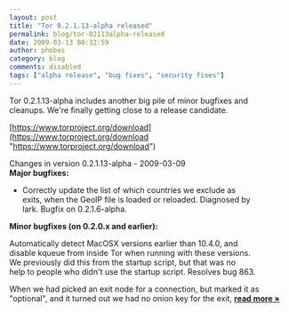 ```yaml
---
layout: post
title: "Tor 0.2.1.13-alpha released"
permalink: blog/tor-02113alpha-released
date: 2009-03-13 00:32:59
author: phobos
category: blog
comments: disabled
tags: ["alpha release", "bug fixes", "security fixes"]
---
```


Tor 0.2.1.13-alpha includes another big pile of minor bugfixes and  
 cleanups. We're finally getting close to a release candidate.

[https://www.torproject.org/download](https://www.torproject.org/download "https://www.torproject.org/download")

Changes in version 0.2.1.13-alpha - 2009-03-09  
 **Major bugfixes:**

-   Correctly update the list of which countries we exclude as  
     exits, when the GeoIP file is loaded or reloaded. Diagnosed by  
     lark. Bugfix on 0.2.1.6-alpha.

**Minor bugfixes (on 0.2.0.x and earlier):**

Automatically detect MacOSX versions earlier than 10.4.0, and  
 disable kqueue from inside Tor when running with these versions.  
 We previously did this from the startup script, but that was no  
 help to people who didn't use the startup script. Resolves bug 863.

When we had picked an exit node for a connection, but marked it as  
 "optional", and it turned out we had no onion key for the exit, [**read more »**](https://blog.torproject.org/blog/tor-02113alpha-released)
